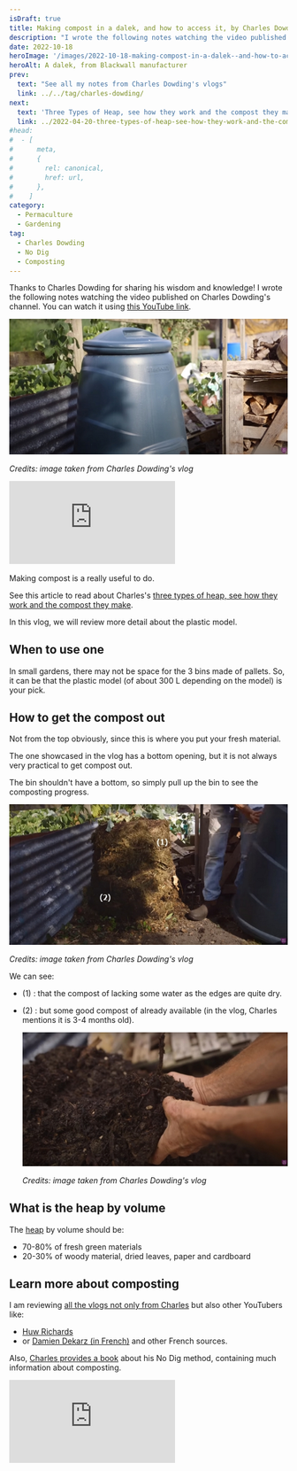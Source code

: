 ```yaml
---
isDraft: true
title: Making compost in a dalek, and how to access it, by Charles Dowding
description: "I wrote the following notes watching the video published on Charles Dowding's channel"
date: 2022-10-18
heroImage: '/images/2022-10-18-making-compost-in-a-dalek--and-how-to-access-it-charles-dowding-hero.jpg'
heroAlt: A dalek, from Blackwall manufacturer
prev:
  text: "See all my notes from Charles Dowding's vlogs"
  link: ../../tag/charles-dowding/
next:
  text: 'Three Types of Heap, see how they work and the compost they make'
  link: ../2022-04-20-three-types-of-heap-see-how-they-work-and-the-compost-they-make-charles-dowding
#head:
#  - [
#      meta,
#      {
#        rel: canonical,
#        href: url,
#      },
#    ]
category:
  - Permaculture
  - Gardening
tag:
  - Charles Dowding
  - No Dig
  - Composting
---
```


Thanks to Charles Dowding for sharing his wisdom and knowledge!
I wrote the following notes watching the video published on Charles Dowding's channel.
You can watch it using [this YouTube link](https://www.youtube.com/watch?v=2scvQgm6HFw).

![A dalek, from Blackwall manufacturer](./images/2022-10-18-making-compost-in-a-dalek--and-how-to-access-it-charles-dowding-hero.jpg)

_Credits: image taken from Charles Dowding's vlog_

<!-- markdownlint-disable MD033 -->
<p class="newsletter-wrapper"><iframe class="newsletter-embed" src="https://thetooltip.substack.com/embed" frameborder="0" scrolling="no"></iframe></p>

Making compost is a really useful to do.

See this article to read about Charles's [three types of heap, see how they work and the compost they make](../2022-04-20-three-types-of-heap-see-how-they-work-and-the-compost-they-make-charles-dowding).

In this vlog, we will review more detail about the plastic model.

## When to use one

In small gardens, there may not be space for the 3 bins made of pallets.
So, it can be that the plastic model (of about 300 L depending on the model) is your pick.

## How to get the compost out

Not from the top obviously, since this is where you put your fresh material.

The one showcased in the vlog has a bottom opening, but it is not always very practical to get compost out.

The bin shouldn't have a bottom, so simply pull up the bin to see the composting progress.

![Compost in the making](./images/compost-in-progress.jpg)

_Credits: image taken from Charles Dowding's vlog_

We can see:

- (1) : that the compost of lacking some water as the edges are quite dry.
- (2) : but some good compost of already available (in the vlog, Charles mentions it is 3-4 months old).

  ![Compost is ready](./images/ready-compost.jpg)

  _Credits: image taken from Charles Dowding's vlog_

## What is the heap by volume

The [heap](https://www.google.com/search?q=heap+meaning) by volume should be:

- 70-80% of fresh green materials
- 20-30% of woody material, dried leaves, paper and cardboard

## Learn more about composting

I am reviewing [all the vlogs not only from Charles](../../tag/charles-dowding/) but also other YouTubers like:

- [Huw Richards](../../tag/huw-richards/)
- or [Damien Dekarz (in French)](../../fr/articles/2022-09-12-toutes-mes-notes-sur-les-videos-de-Permaculture-agroecologie-etc/README.md) and other French sources.

Also, [Charles provides a book](https://amzn.to/3ELjByW) about his No Dig method, containing much information about composting.

<!-- markdownlint-disable MD033 -->
<p class="newsletter-wrapper"><iframe class="newsletter-embed" src="https://thetooltip.substack.com/embed" frameborder="0" scrolling="no"></iframe></p>
